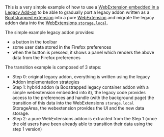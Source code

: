 This is a very simple example of how to use a [WebExtension embedded in a Legacy Add-on](https://developer.mozilla.org/en-US/Add-ons/WebExtensions/Embedded_WebExtensions) to be able to gradually port a legacy addon written as a [Bootstrapped extension](https://developer.mozilla.org/en-US/Add-ons/Bootstrapped_extensions) into a pure [WebExtension](https://developer.mozilla.org/en-US/Add-ons/WebExtensions) and migrate the legacy addon data into the [WebExtensions `storage.local`](https://developer.mozilla.org/en-US/Add-ons/WebExtensions/API/storage).

The simple example legacy addon provides:

- a button in the toolbar
- some user data stored in the Firefox preferences
- when the button is pressed, it shows a panel which renders the above data from the Firefox preferences

The transition example is composed of 3 steps:

- Step 0: original legacy addon, everything is written using the legacy Addon implementation strategies
- Step 1: hybrid addon (a Boostrapped legacy container addon with a simple webextension embedded into it), the legacy code provides access to the preferences and handle (with the background page) the transition of this data into the WebExtensions `storage.local` StorageArea, the webextension provides the UI and the new data storage.
- Step 2: a pure WebExtensions addon is extracted from the Step 1 (once the old users have been already able to transition their data using the step 1 version)
